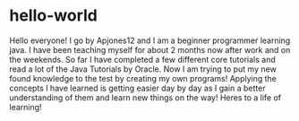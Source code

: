 # hello-world


Hello everyone! 
I go by Apjones12 and I am a beginner programmer learning java.
I have been teaching myself for about 2 months now after work and on the weekends.
So far I have completed a few different core tutorials and read a lot of the Java Tutorials by Oracle.
Now I am trying to put my new found knowledge to the test by creating my own programs!
Applying the concepts I have learned is getting easier day by day as I gain a better understanding of them and learn new things on the way!
Heres to a life of learning!
